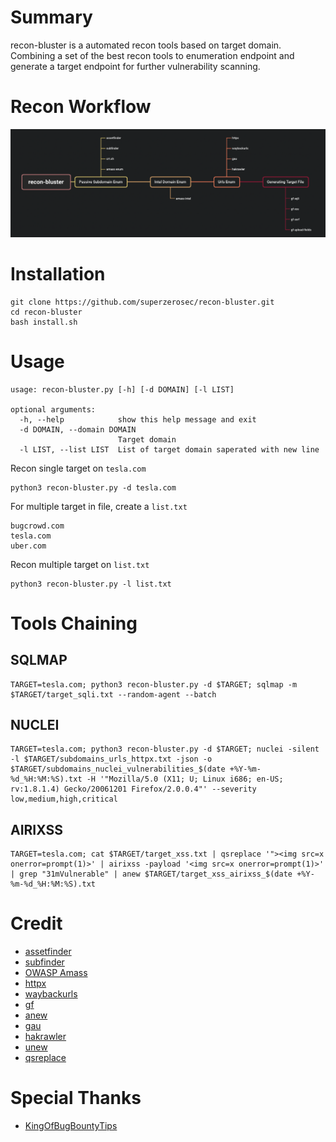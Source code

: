 # Summary
recon-bluster is a automated recon tools based on target domain. Combining a set of the best recon tools to enumeration endpoint and generate a target endpoint for further vulnerability scanning.
# Recon Workflow
![Alt text](images/xmind.png "recon workflow")
# Installation
```shell
git clone https://github.com/superzerosec/recon-bluster.git
cd recon-bluster
bash install.sh
```
# Usage
```shell
usage: recon-bluster.py [-h] [-d DOMAIN] [-l LIST]

optional arguments:
  -h, --help            show this help message and exit
  -d DOMAIN, --domain DOMAIN
                        Target domain
  -l LIST, --list LIST  List of target domain saperated with new line
```

Recon single target on `tesla.com`
```shell
python3 recon-bluster.py -d tesla.com
```
For multiple target in file, create a `list.txt`
```shell
bugcrowd.com
tesla.com
uber.com
```
Recon multiple target on `list.txt`
```shell
python3 recon-bluster.py -l list.txt
```
# Tools Chaining
## SQLMAP
```shell
TARGET=tesla.com; python3 recon-bluster.py -d $TARGET; sqlmap -m $TARGET/target_sqli.txt --random-agent --batch
```
## NUCLEI
```shell
TARGET=tesla.com; python3 recon-bluster.py -d $TARGET; nuclei -silent -l $TARGET/subdomains_urls_httpx.txt -json -o $TARGET/subdomains_nuclei_vulnerabilities_$(date +%Y-%m-%d_%H:%M:%S).txt -H '"Mozilla/5.0 (X11; U; Linux i686; en-US; rv:1.8.1.4) Gecko/20061201 Firefox/2.0.0.4"' --severity low,medium,high,critical
```
## AIRIXSS
```shell
TARGET=tesla.com; cat $TARGET/target_xss.txt | qsreplace '"><img src=x onerror=prompt(1)>' | airixss -payload '<img src=x onerror=prompt(1)>' | grep "31mVulnerable" | anew $TARGET/target_xss_airixss_$(date +%Y-%m-%d_%H:%M:%S).txt
```
# Credit
* [assetfinder](https://github.com/tomnomnom/assetfinder)
* [subfinder](https://github.com/projectdiscovery/subfinder)
* [OWASP Amass](https://github.com/OWASP/Amass)
* [httpx](https://github.com/projectdiscovery/httpx)
* [waybackurls](https://github.com/tomnomnom/waybackurls)
* [gf](https://github.com/tomnomnom/gf)
* [anew](https://github.com/tomnomnom/anew)
* [gau](https://github.com/lc/gau)
* [hakrawler](https://github.com/hakluke/hakrawler)
* [unew](https://github.com/dwisiswant0/unew)
* [qsreplace](https://github.com/tomnomnom/qsreplace)
# Special Thanks
* [KingOfBugBountyTips](https://github.com/KingOfBugbounty/KingOfBugBountyTips)
